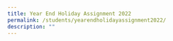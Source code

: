 ```yaml
---
title: Year End Holiday Assignment 2022
permalink: /students/yearendholidayassignment2022/
description: ""
---
```

